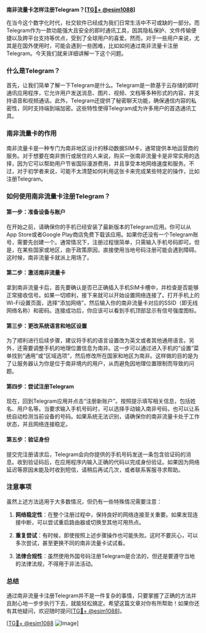 **南非流量卡怎样注册Telegram？[[TG💪+ @esim1088](https://t.me/s/esim1088)]**

在当今这个数字化时代，社交软件已经成为我们日常生活中不可或缺的一部分。而Telegram作为一款功能强大且安全的即时通讯工具，因其隐私保护、文件传输便捷以及跨平台支持等优点，受到了全球用户的喜爱。然而，对于一些用户来说，尤其是在国外使用时，可能会遇到一些困难，比如如何通过南非流量卡注册Telegram。今天我们就来详细讲解一下这个问题。

### 什么是Telegram？

首先，让我们简单了解一下Telegram是什么。Telegram是一款基于云存储的即时通讯应用程序，它允许用户发送消息、图片、视频、文档等多种形式的内容，并支持语音和视频通话。此外，Telegram还提供了秘密聊天功能，确保通信内容的私密性，同时支持端到端加密。这些特性使得Telegram成为许多用户的首选通讯工具。

### 南非流量卡的作用

南非流量卡是一种专门为南非地区设计的移动数据SIM卡，通常提供本地运营商的服务。对于想要在南非旅行或居住的人来说，购买一张南非流量卡是非常实用的选择，因为它可以帮助用户节省国际漫游费用，并且享受本地网络速度和服务。不过，对于初学者来说，可能不太清楚如何利用这张卡来完成某些特定的操作，比如注册Telegram。

### 如何使用南非流量卡注册Telegram？

#### 第一步：准备设备与账户

在开始之前，请确保你的手机已经安装了最新版本的Telegram应用。你可以从App Store或者Google Play商店免费下载该应用。如果你还没有一个Telegram账号，需要先创建一个。通常情况下，注册过程很简单，只需输入手机号码即可。但是，在某些国家或地区，由于政策原因，直接使用当地号码注册可能会遇到障碍。这时候，南非流量卡就派上用场了。

#### 第二步：激活南非流量卡

拿到南非流量卡后，首先要确认是否已正确插入手机SIM卡槽中，并检查是否能够正常接收信号。如果一切顺利，接下来就可以开始设置网络连接了。打开手机上的Wi-Fi设置页面，选择“添加网络”，然后输入你的南非流量卡对应的SSID（即无线网络名称）和密码。连接成功后，你应该可以看到手机顶部显示有信号强度图标。

#### 第三步：更改系统语言和地区设置

为了顺利进行后续步骤，建议将手机的语言设置改为英文或者其他通用语言。另外，还需要调整手机的地理位置信息为南非。这一步可以通过进入手机的“设置”菜单找到“通用”或“区域选项”，然后修改所在国家和地区为南非。这样做的目的是为了让服务器认为你是位于南非境内的用户，从而避免因地理位置限制而导致的问题。

#### 第四步：尝试注册Telegram

现在，回到Telegram应用并点击“注册新账户”。按照提示填写相关信息，包括姓名、用户名等。当要求输入手机号码时，可以选择手动输入南非号码，也可以让系统自动检测当前设备的号码。如果系统无法识别，请确保你的南非流量卡处于工作状态，并且网络连接稳定。

#### 第五步：验证身份

提交完注册请求后，Telegram会向你提供的手机号码发送一条包含验证码的消息。收到验证码后，在应用程序内输入正确的代码以完成身份验证。如果因为网络延迟等原因未能及时收到短信，请稍后再试几次，或者联系客服寻求帮助。

### 注意事项

虽然上述方法适用于大多数情况，但仍有一些特殊情况需要注意：

1. **网络稳定性**：在整个注册过程中，保持良好的网络连接至关重要。如果发现连接中断，可以尝试重启路由器或切换至其他可用热点。
   
2. **重复尝试**：有时候，即使按照上述步骤操作也可能失败。这时不要灰心，可以多次尝试，甚至更换不同的南非流量卡试试看。

3. **法律合规性**：虽然使用外国号码注册Telegram是合法的，但还是要遵守当地的法律法规，不得用于非法活动。

### 总结

通过南非流量卡注册Telegram并不是一件复杂的事情，只要掌握了正确的方法并且耐心地一步步执行下去，就能轻松搞定。希望这篇文章对你有所帮助！如果你还有其他疑问，欢迎随时提问[[TG💪+ @esim1088](https://t.me/s/esim1088)]。

[[TG💪+ @esim1088](https://t.me/s/esim1088) ![Image](https://i.postimg.cc/4NQfJmqS/Snipaste-2025-05-13-00-14-12.png)]